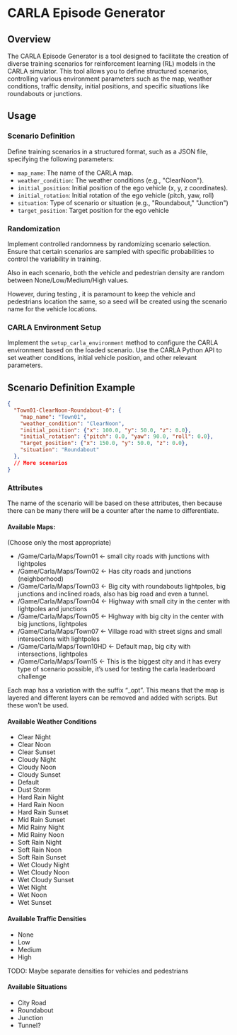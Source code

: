 # CARLA Episode Generator

## Overview

The CARLA Episode Generator is a tool designed to facilitate the creation of diverse training scenarios for reinforcement learning (RL) models in the CARLA simulator. This tool allows you to define structured scenarios, controlling various environment parameters such as the map, weather conditions, traffic density, initial positions, and specific situations like roundabouts or junctions.

## Usage

### Scenario Definition

Define training scenarios in a structured format, such as a JSON file, specifying the following parameters:

- `map_name`: The name of the CARLA map.
- `weather_condition`: The weather conditions (e.g., "ClearNoon").
- `initial_position`: Initial position of the ego vehicle (x, y, z coordinates).
- `initial_rotation`: Initial rotation of the ego vehicle (pitch, yaw, roll)
- `situation`: Type of scenario or situation (e.g., "Roundabout," "Junction")
- `target_position`: Target position for the ego vehicle

### Randomization

Implement controlled randomness by randomizing scenario selection. Ensure that certain scenarios are sampled with specific probabilities to control the variability in training.

Also in each scenario, both the vehicle and pedestrian density are random between None/Low/Medium/High values.

However, during testing , it is paramount to keep the vehicle and pedestrians location the same, so a seed will be created using the scenario name for the vehicle locations.

### CARLA Environment Setup

Implement the `setup_carla_environment` method to configure the CARLA environment based on the loaded scenario. Use the CARLA Python API to set weather conditions, initial vehicle position, and other relevant parameters.

## Scenario Definition Example

```json
{
  "Town01-ClearNoon-Roundabout-0": {
    "map_name": "Town01",
    "weather_condition": "ClearNoon",
    "initial_position": {"x": 100.0, "y": 50.0, "z": 0.0},
    "initial_rotation": {"pitch": 0.0, "yaw": 90.0, "roll": 0.0},
    "target_position": {"x": 150.0, "y": 50.0, "z": 0.0},
    "situation": "Roundabout"
  },
  // More scenarios
}
```

### Attributes

The name of the scenario will be based on these attributes, then because there can be many there will be a counter after the name to differentiate.

#### Available Maps:

(Choose only the most appropriate)

- /Game/Carla/Maps/Town01 <- small city roads with junctions with lightpoles
- /Game/Carla/Maps/Town02 <- Has city roads and junctions (neighborhood)
- /Game/Carla/Maps/Town03 <- Big city with roundabouts lightpoles, big junctions and inclined roads, also has big road and even a tunnel.
- /Game/Carla/Maps/Town04 <- Highway with small city in the center with lightpoles and junctions
- /Game/Carla/Maps/Town05 <- Highway with big city in the center with big junctions, lightpoles
- /Game/Carla/Maps/Town07 <- Village road with street signs and small intersections with lightpoles
- /Game/Carla/Maps/Town10HD <- Default map, big city with intersections, lightpoles
- /Game/Carla/Maps/Town15 <- This is the biggest city and it has every type of scenario possible, it’s used for testing the carla leaderboard challenge

Each map has a variation with the suffix “_opt”. This means that the map is layered and different layers can be removed and added with scripts. But these won't be used.

#### Available Weather Conditions

- Clear Night
- Clear Noon
- Clear Sunset
- Cloudy Night
- Cloudy Noon
- Cloudy Sunset
- Default
- Dust Storm
- Hard Rain Night
- Hard Rain Noon
- Hard Rain Sunset
- Mid Rain Sunset
- Mid Rainy Night
- Mid Rainy Noon
- Soft Rain Night
- Soft Rain Noon
- Soft Rain Sunset
- Wet Cloudy Night
- Wet Cloudy Noon
- Wet Cloudy Sunset
- Wet Night
- Wet Noon
- Wet Sunset

#### Available Traffic Densities

- None
- Low
- Medium
- High

TODO: Maybe separate densities for vehicles and pedestrians

#### Available Situations

- City Road
- Roundabout
- Junction
- Tunnel?
